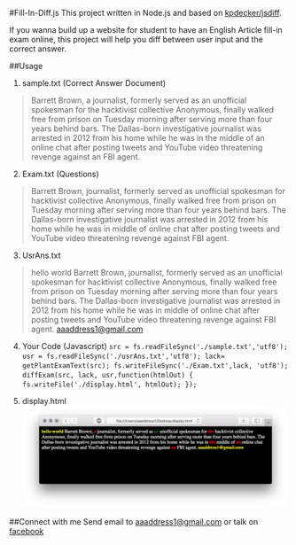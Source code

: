 #Fill-In-Diff.js
This project written in Node.js and based on [kpdecker/jsdiff](https://github.com/kpdecker/jsdiff). 

If you wanna build up a website for student to have an English Article fill-in exam online, this project will help you diff between user input and the correct answer.

##Usage

1. sample.txt (Correct Answer Document)
> Barrett Brown, a journalist, formerly served as an unofficial spokesman for the hacktivist collective Anonymous, finally walked free from prison on Tuesday morning after serving more than four years behind bars.
The Dallas-born investigative journalist was arrested in 2012 from his home while he was in the middle of an online chat after posting tweets and YouTube video threatening revenge against an FBI agent.

2. Exam.txt (Questions)
> Barrett Brown, journalist, formerly served as unofficial spokesman for hacktivist collective Anonymous, finally walked free from prison on Tuesday morning after serving more than four years behind bars.
The Dallas-born investigative journalist was arrested in 2012 from his home while he was in middle of online chat after posting tweets and YouTube video threatening revenge against FBI agent.

3. UsrAns.txt
> hello world Barrett Brown, journalist, formerly served as an unofficial spokesman for hacktivist collective Anonymous, finally walked free from prison on Tuesday morning after serving more than four years behind bars.
The Dallas-born investigative journalist was arrested in 2012 from his home while he was in middle of online chat after posting tweets and YouTube video threatening revenge against FBI agent. aaaddress1@gmail.com

4. Your Code (Javascript)
`src = fs.readFileSync('./sample.txt','utf8');
usr = fs.readFileSync('./usrAns.txt','utf8');
lack= getPlantExamText(src);
fs.writeFileSync('./Exam.txt',lack, 'utf8');
diffExam(src, lack, usr,function(htmlOut) {
  fs.writeFile('./display.html', htmlOut);
});
`

5. display.html
![](demo.png)

##Connect with me
Send email to aaaddress1@gmail.com or talk on [ facebook](https://www.facebook.com/aaaddress1)